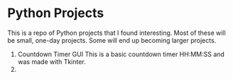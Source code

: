 # Python Projects

This is a repo of Python projects that I found interesting. Most of these will be small, one-day projects. Some will end up becoming larger projects.

1. Countdown Timer GUI
This is a basic countdown timer HH:MM:SS and was made with Tkinter.
2.

